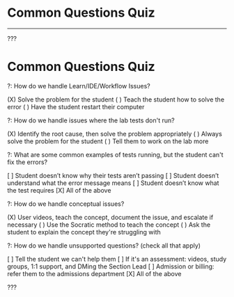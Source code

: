 # Common Questions Quiz
---

???

# Common Questions Quiz

?: How do we handle Learn/IDE/Workflow Issues?

(X) Solve the problem for the student
( ) Teach the student how to solve the error 
( ) Have the student restart their computer

?: How do we handle issues where the lab tests don't run?

(X) Identify the root cause, then solve the problem appropriately
( ) Always solve the problem for the student
( ) Tell them to work on the lab more 

?: What are some common examples of tests running, but the student can't fix the errors?

[ ] Student doesn’t know why their tests aren’t passing
[ ] Student doesn’t understand what the error message means
[ ] Student doesn’t know what the test requires
[X] All of the above

?: How do we handle conceptual issues?

(X) User videos, teach the concept, document the issue, and escalate if necessary
( ) Use the Socratic method to teach the concept
( ) Ask the student to explain the concept they're struggling with

?: How do we handle unsupported questions? (check all that apply)

[ ] Tell the student we can't help them
[ ] If it's an assessment: videos, study groups, 1:1 support, and DMing the Section Lead
[ ] Admission or billing: refer them to the admissions department
[X] All of the above

???
